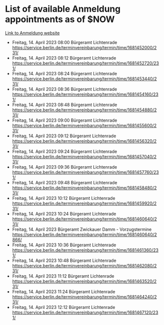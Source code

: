 # List of available Anmeldung appointments as of $NOW
[Link to Anmeldung website](https://service.berlin.de/terminvereinbarung/termin/tag.php?termin=1&anliegen[]=120686&dienstleisterlist=122210,122217,327316,122219,327312,122227,327314,122231,327346,122243,327348,122254,122252,329742,122260,329745,122262,329748,122271,327278,122273,327274,122277,327276,330436,122280,327294,122282,327290,122284,327292,122291,327270,122285,327266,122286,327264,122296,327268,150230,329760,122297,327286,122294,327284,122312,329763,122314,329775,122304,327330,122311,327334,122309,327332,317869,122281,327352,122279,329772,122283,122276,327324,122274,327326,122267,329766,122246,327318,122251,327320,122257,327322,122208,327298,122226,327300&herkunft=http%3A%2F%2Fservice.berlin.de%2Fdienstleistung%2F120686%2F)
- Freitag, 14. April 2023 08:00 Bürgeramt Lichtenrade https://service.berlin.de/terminvereinbarung/termin/time/1681452000/231/
- Freitag, 14. April 2023 08:12 Bürgeramt Lichtenrade https://service.berlin.de/terminvereinbarung/termin/time/1681452720/231/
- Freitag, 14. April 2023 08:24 Bürgeramt Lichtenrade https://service.berlin.de/terminvereinbarung/termin/time/1681453440/231/
- Freitag, 14. April 2023 08:36 Bürgeramt Lichtenrade https://service.berlin.de/terminvereinbarung/termin/time/1681454160/231/
- Freitag, 14. April 2023 08:48 Bürgeramt Lichtenrade https://service.berlin.de/terminvereinbarung/termin/time/1681454880/231/
- Freitag, 14. April 2023 09:00 Bürgeramt Lichtenrade https://service.berlin.de/terminvereinbarung/termin/time/1681455600/231/
- Freitag, 14. April 2023 09:12 Bürgeramt Lichtenrade https://service.berlin.de/terminvereinbarung/termin/time/1681456320/231/
- Freitag, 14. April 2023 09:24 Bürgeramt Lichtenrade https://service.berlin.de/terminvereinbarung/termin/time/1681457040/231/
- Freitag, 14. April 2023 09:36 Bürgeramt Lichtenrade https://service.berlin.de/terminvereinbarung/termin/time/1681457760/231/
- Freitag, 14. April 2023 09:48 Bürgeramt Lichtenrade https://service.berlin.de/terminvereinbarung/termin/time/1681458480/231/
- Freitag, 14. April 2023 10:12 Bürgeramt Lichtenrade https://service.berlin.de/terminvereinbarung/termin/time/1681459920/231/
- Freitag, 14. April 2023 10:24 Bürgeramt Lichtenrade https://service.berlin.de/terminvereinbarung/termin/time/1681460640/231/
- Freitag, 14. April 2023  Bürgeramt Zwickauer Damm - Vorzugstermine https://service.berlin.de/terminvereinbarung/termin/time/1681460640/2866/
- Freitag, 14. April 2023 10:36 Bürgeramt Lichtenrade https://service.berlin.de/terminvereinbarung/termin/time/1681461360/231/
- Freitag, 14. April 2023 10:48 Bürgeramt Lichtenrade https://service.berlin.de/terminvereinbarung/termin/time/1681462080/231/
- Freitag, 14. April 2023 11:12 Bürgeramt Lichtenrade https://service.berlin.de/terminvereinbarung/termin/time/1681463520/231/
- Freitag, 14. April 2023 11:24 Bürgeramt Lichtenrade https://service.berlin.de/terminvereinbarung/termin/time/1681464240/231/
- Freitag, 14. April 2023 12:12 Bürgeramt Lichtenrade https://service.berlin.de/terminvereinbarung/termin/time/1681467120/231/
